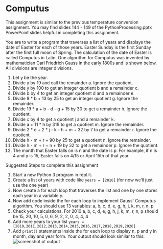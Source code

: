 Computus
========
This assignment is similar to the previous temperature conversion assignment. You may find slides 144 - 149 of the PythonProcessing.pptx PowerPoint slides helpful in completing this assginment.   

You are to write a program that traverses a list of years and displays the date of Easter for each of those years. Easter Sunday is the first Sunday after the first full moon of Spring. The calculation of the date of Easter is called Computus in Latin.  One algorithm for Computus was invented by mathematician Carl Friedrich Gauss in the early 1800s and is shown below. All divisions are integer divisions. 
1. Let y be the year.
2. Divide y by 19 and call the remainder a. Ignore the quotient. 
3. Divide y by 100 to get an integer quotient b and a remainder c. 
4. Divide b by 4 to get an integer quotient d and a remainder e. 
5. Divide 8 * b + 13 by 25 to get an integer quotient g. Ignore the remainder. 
6. Divide 19 * a + b - d - g + 15 by 30 to get a remainder h. Ignore the quotient.
7. Divide c by 4 to get a quotient j and a remainder k. 
8. Divide a + 11 * h by 319 to get a quotient m. Ignore the remainder. 
9. Divide 2 * e + 2 * j - k - h + m + 32 by 7 to get a remainder r. Ignore the quotient.
10. Divide h - m + r + 90 by 25 to get a quotient n. Ignore the remainder. 
11. Divide h - m + r + n + 19 by 32 to get a remainder p. Ignore the quotient.
12. The month that Easter falls on is n and the date is p. For example, if n is 4 and p is 15, Easter falls on 4/15 or April 15th of that year.

Suggested Steps to complete this assignment
1. Start a new Python 3 program in repl.it. 
2. Create a list of years with code like `years = [2010]` (for now we'll just use the one year)
3. Now create a for each loop that traverses the list and one by one stores each year in a variable y.
4. Now add code inside the for each loop to implement Gauss' Computus algorithm. You should use 13 variables: a, b, c, d, e, g, h, j, k, m, r, n, p
5. Check your calculations. For 2010 a, b, c, d, e, g, h, j, k, m, r, n, p should be 15, 20, 10, 5, 0, 6, 9, 2, 2, 0, 4, 4, 4
5. Add more years to your list `years = [2010,2011,2012,2013,2014,2015,2016,2017,2018,2019,2020]`
6. Add `print()` statements inside the for each loop to display n, p and y in month, day and year form. Your output should look similar to this:   
![screenshot of output](computus.png)

